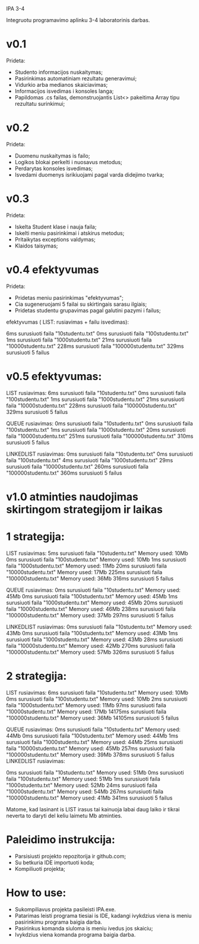IPA 3-4

Integruotu programavimo aplinku 3-4 laboratorinis darbas.

# v0.1

Prideta:
- Studento informacijos nuskaitymas;
- Pasirinkimas automatiniam rezultatu generavimui;
- Vidurkio arba medianos skaiciavimas;
- Informacijos isvedimas i konsoles langa;
- Papildomas .cs failas, demonstruojantis List<> pakeitima Array tipu rezultatu surinkimui;

# v0.2

Prideta:
- Duomenu nuskaitymas is failo;
- Logikos blokai perkelti i nuosavus metodus;
- Perdarytas konsoles isvedimas;
- Isvedami duomenys isrikiuojami pagal varda didejimo tvarka;

# v0.3

Prideta:
- Iskelta Student klase i nauja faila;
- Iskelti meniu pasirinkimai i atskirus metodus;
- Pritaikytas exceptions valdymas;
- Klaidos taisymas;

# v0.4 efektyvumas

Prideta:
- Pridetas meniu pasirinkimas "efektyvumas";
- Cia sugeneruojami 5 failai su skirtingais sarasu ilgiais;
- Pridetas studentu grupavimas pagal galutini pazymi i failus;

efektyvumas ( LIST: rusiavimas + failu isvedimas):

6ms surusiuoti faila "10studentu.txt"
0ms surusiuoti faila "100studentu.txt"
1ms surusiuoti faila "1000studentu.txt"
21ms surusiuoti faila "10000studentu.txt"
228ms surusiuoti faila "100000studentu.txt"
329ms surusiuoti 5 failus

# v0.5 efektyvumas:

LIST rusiavimas:
6ms surusiuoti faila "10studentu.txt"
0ms surusiuoti faila "100studentu.txt"
1ms surusiuoti faila "1000studentu.txt"
21ms surusiuoti faila "10000studentu.txt"
228ms surusiuoti faila "100000studentu.txt"
329ms surusiuoti 5 failus

QUEUE rusiavimas:
0ms surusiuoti faila "10studentu.txt"
0ms surusiuoti faila "100studentu.txt"
1ms surusiuoti faila "1000studentu.txt"
20ms surusiuoti faila "10000studentu.txt"
251ms surusiuoti faila "100000studentu.txt"
310ms surusiuoti 5 failus

LINKEDLIST rusiavimas:
0ms surusiuoti faila "10studentu.txt"
0ms surusiuoti faila "100studentu.txt"
4ms surusiuoti faila "1000studentu.txt"
29ms surusiuoti faila "10000studentu.txt"
260ms surusiuoti faila "100000studentu.txt"
360ms surusiuoti 5 failus

# v1.0 atminties naudojimas skirtingom strategijom ir laikas

# 1 strategija:
LIST rusiavimas:
5ms surusiuoti faila "10studentu.txt" Memory used: 10Mb
0ms surusiuoti faila "100studentu.txt" Memory used: 10Mb
1ms surusiuoti faila "1000studentu.txt" Memory used: 11Mb
20ms surusiuoti faila "10000studentu.txt" Memory used: 17Mb
225ms surusiuoti faila "100000studentu.txt" Memory used: 36Mb
316ms surusiuoti 5 failus

QUEUE rusiavimas:
0ms surusiuoti faila "10studentu.txt" Memory used: 45Mb
0ms surusiuoti faila "100studentu.txt" Memory used: 45Mb
1ms surusiuoti faila "1000studentu.txt" Memory used: 45Mb
20ms surusiuoti faila "10000studentu.txt" Memory used: 46Mb
238ms surusiuoti faila "100000studentu.txt" Memory used: 37Mb
297ms surusiuoti 5 failus

LINKEDLIST rusiavimas:
0ms surusiuoti faila "10studentu.txt" Memory used: 43Mb
0ms surusiuoti faila "100studentu.txt" Memory used: 43Mb
1ms surusiuoti faila "1000studentu.txt" Memory used: 43Mb
28ms surusiuoti faila "10000studentu.txt" Memory used: 42Mb
270ms surusiuoti faila "100000studentu.txt" Memory used: 57Mb
326ms surusiuoti 5 failus

# 2 strategija:
LIST rusiavimas:
6ms surusiuoti faila "10studentu.txt" Memory used: 10Mb
0ms surusiuoti faila "100studentu.txt" Memory used: 10Mb
2ms surusiuoti faila "1000studentu.txt" Memory used: 11Mb
97ms surusiuoti faila "10000studentu.txt" Memory used: 17Mb
14175ms surusiuoti faila "100000studentu.txt" Memory used: 36Mb
14105ms surusiuoti 5 failus

QUEUE rusiavimas:
0ms surusiuoti faila "10studentu.txt" Memory used: 44Mb
0ms surusiuoti faila "100studentu.txt" Memory used: 44Mb
1ms surusiuoti faila "1000studentu.txt" Memory used: 44Mb
25ms surusiuoti faila "10000studentu.txt" Memory used: 45Mb
257ms surusiuoti faila "100000studentu.txt" Memory used: 39Mb
378ms surusiuoti 5 failus
LINKEDLIST rusiavimas:

0ms surusiuoti faila "10studentu.txt" Memory used: 51Mb
0ms surusiuoti faila "100studentu.txt" Memory used: 51Mb
1ms surusiuoti faila "1000studentu.txt" Memory used: 52Mb
24ms surusiuoti faila "10000studentu.txt" Memory used: 54Mb
267ms surusiuoti faila "100000studentu.txt" Memory used: 41Mb
341ms surusiuoti 5 failus

Matome, kad lasinant is LIST irasus tai kainuoja labai daug laiko ir tikrai neverta to daryti del keliu laimetu Mb atminties.

# Paleidimo instrukcija:
- Parsisiusti projekto repozitorija ir github.com;
- Su betkuria IDE importuoti koda;
- Kompiliuoti projekta;

# How to use:
- Sukompiliavus projekta pasileisti IPA.exe.
- Patarimas leisti programa tiesiai is IDE, kadangi ivykdzius viena is meniu pasirinkimu programa baigia darba.
- Pasirinkus komanda siuloma is meniu ivedus jos skaiciu;
- Ivykdzius viena komanda programa baigia darba.
